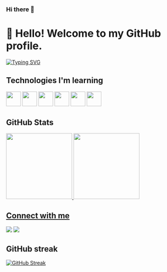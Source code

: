 

### Hi there 👋
# 👋 Hello! Welcome to my GitHub profile.
[![Typing SVG](https://readme-typing-svg.herokuapp.com/?color=D19A66&size=35&center=false&vCenter=true&width=1000&lines=HELLO,+My+name+is+Bruno+Miguel;I'm+19+years+old;I'm+from+Brazil;Be+Welcome!+:%29)](https://git.io/typing-svg)

## Technologies I'm learning
<div>
  <img src="https://cdn.jsdelivr.net/gh/devicons/devicon/icons/css3/css3-plain-wordmark.svg" width="40" height="40"/>   
  <img src="https://cdn.jsdelivr.net/gh/devicons/devicon/icons/html5/html5-plain-wordmark.svg" width="40" height="40"/>   
  <img src="https://cdn.jsdelivr.net/gh/devicons/devicon/icons/javascript/javascript-plain.svg" width="40" height="40"/>
  <img src="https://cdn.jsdelivr.net/gh/devicons/devicon/icons/nodejs/nodejs-original.svg" width="40" height="40"/>   
  <img src="https://cdn.jsdelivr.net/gh/devicons/devicon/icons/react/react-original-wordmark.svg" width="40" height="40"/>
  <img src="https://cdn.jsdelivr.net/gh/devicons/devicon/icons/vuejs/vuejs-original.svg"  width="40" height="40" />
</div>

## GitHub Stats
<div>
  <a href="https://github.com/BSMiguell">
  <img height="180em" src="https://github-readme-stats.vercel.app/api/top-langs/?username=BSMiguell&layout=compact&langs_count=7&theme=dracula"/>
  <img height="180em" src="https://github-readme-stats.vercel.app/api?username=BSMiguell&show_icons=true&theme=dracula&include_all_commits=true&count_private=true"/>
</div>

## Connect with me
<div>
  <a href="https://www.youtube.com/channel/UCWmEktXBGM-S3yEyocH6o1g" target="_blank"><img src="https://img.shields.io/badge/YouTube-FF0000?style=for-the-badge&logo=youtube&logoColor=white" target="_blank"></a>
  <a href="https://www.instagram.com/brunosmiguel/" target="_blank"><img src="https://img.shields.io/badge/-Instagram-%23E4405F?style=for-the-badge&logo=instagram&logoColor=white" target="_blank"></a>
</div>

## GitHub streak

[![GitHub Streak](https://github-readme-streak-stats.herokuapp.com?user=BSMiguell&theme=onedark-duo&hide_border=falso&card_width=500)](https://git.io/streak-stats)


